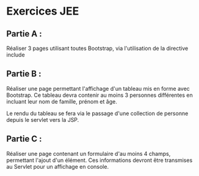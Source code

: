 # Exercices JEE

## Partie A :

Réaliser 3 pages utilisant toutes Bootstrap, via l'utilisation de la directive include

## Partie B :

Réaliser une page permettant l'affichage d'un tableau mis en forme avec Bootstrap. Ce tableau devra contenir au moins 3 personnes différentes en incluant leur nom de famille, prénom et âge.

Le rendu du tableau se fera via le passage d'une collection de personne depuis le servlet vers la JSP.

## Partie C :

Réaliser une page contenant un formulaire d'au moins 4 champs, permettant l'ajout d'un élément. Ces informations devront être transmises au Servlet pour un affichage en console.
